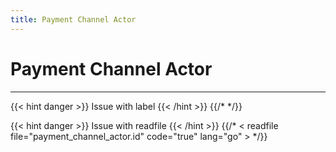 ```yaml
---
title: Payment Channel Actor
---
```


# Payment Channel Actor
---

{{< hint danger >}}
Issue with label
{{< /hint >}}
{{/* <label payment_channel_actor> */}}

{{< hint danger >}}
Issue with readfile
{{< /hint >}}
{{/* < readfile file="payment_channel_actor.id" code="true" lang="go" > */}}
